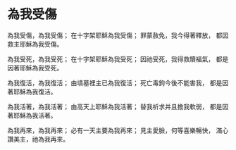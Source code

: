 # 為我受傷

為我受傷，為我受傷；
在十字架耶穌為我受傷；
罪蒙赦免，我今得著釋放，
都因救主耶穌為我受傷。

為我受死，為我受死；
在十字架耶穌為我受死；
因祂受死，我得救贖福氣，
都是因著耶穌為我受死。

為我復活，為我復活；
由墳墓裡主已為我復活；
死亡毒鉤今後不能害我，
都是因著耶穌為我復活。

為我活著，為我活著；
由高天上耶穌為我活著；
替我祈求并且擔我軟弱，
都是因著耶穌為我活著。

為我再來，為我再來；
必有一天主要為我再來；
見主愛臉，何等喜樂暢快，
滿心讚美主，祂為我再來。
